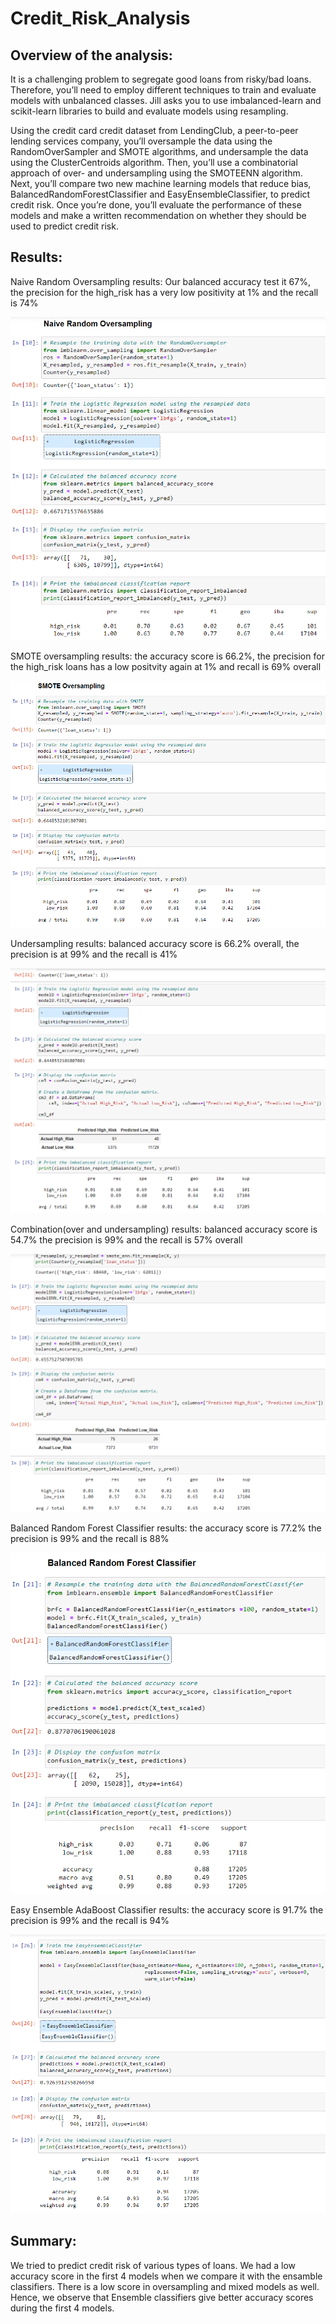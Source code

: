 # Credit_Risk_Analysis


## Overview of the analysis: 

It is a challenging problem to segregate good loans from risky/bad loans. Therefore, you’ll need to employ different techniques to train and evaluate models with unbalanced classes. Jill asks you to use imbalanced-learn and scikit-learn libraries to build and evaluate models using resampling.

Using the credit card credit dataset from LendingClub, a peer-to-peer lending services company, you’ll oversample the data using the RandomOverSampler and SMOTE algorithms, and undersample the data using the ClusterCentroids algorithm. Then, you’ll use a combinatorial approach of over- and undersampling using the SMOTEENN algorithm. Next, you’ll compare two new machine learning models that reduce bias, BalancedRandomForestClassifier and EasyEnsembleClassifier, to predict credit risk. Once you’re done, you’ll evaluate the performance of these models and make a written recommendation on whether they should be used to predict credit risk.

## Results: 

Naive Random Oversampling results: Our balanced accuracy test it 67%, the precision for the high_risk has a very low positivity at 1% and the recall is 74%

![ScreenShot](https://github.com/LIPSASHARMA/Credit_Risk_Analysis/blob/main/Starter_Code/Starter_Code/images/naive_random_sampling.png)

SMOTE oversampling results: the accuracy score is 66.2%, the precision for the high_risk loans has a low positvity again at 1% and recall is 69% overall

![ScreenShot](https://github.com/LIPSASHARMA/Credit_Risk_Analysis/blob/main/Starter_Code/Starter_Code/images/smote_over_sampling.png)

Undersampling results: balanced accuracy score is 66.2% overall, the precision is at 99% and the recall is 41%

![ScreenShot](https://github.com/LIPSASHARMA/Credit_Risk_Analysis/blob/main/Starter_Code/Starter_Code/images/under_sampling.png)

Combination(over and undersampling) results: balanced accuracy score is 54.7% the precision is 99% and the recall is 57% overall

![ScreenShot](https://github.com/LIPSASHARMA/Credit_Risk_Analysis/blob/main/Starter_Code/Starter_Code/images/combination_over_under_sampling.png)

Balanced Random Forest Classifier results: the accuracy score is 77.2% the precision is 99% and the recall is 88%

![ScreenShot](https://github.com/LIPSASHARMA/Credit_Risk_Analysis/blob/main/Starter_Code/Starter_Code/images/balanced_random_forest_classifier.png)

Easy Ensemble AdaBoost Classifier results: the accuracy score is 91.7% the precision is 99% and the recall is 94%

![ScreenShot](https://github.com/LIPSASHARMA/Credit_Risk_Analysis/blob/main/Starter_Code/Starter_Code/images/easy_ensemble_classifier.png)



## Summary: 

We tried to predict credit risk of various types of loans. We had a low accuracy score in the first 4 models when we compare it with the ensamble classifiers. There is a low score in oversampling and mixed models as well. Hence, we observe that Ensemble classifiers give better accuracy scores during the first 4 models. 